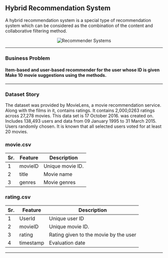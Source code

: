 ## Hybrid Recommendation System

A hybrid recommendation system is a special type of recommendation system which can be considered as the combination of the content and collaborative filtering method.

<p align="center">
  <img src="https://repository-images.githubusercontent.com/275336521/20d38e00-6634-11eb-9d1f-6a5232d0f84f" alt="Recommender Systems"/>
</p>

---

### Business Problem

#### Item-based and user-based recommender for the user whose ID is given Make 10 movie suggestions using the methods.
---

### Dataset Story

The dataset was provided by MovieLens, a movie recommendation service. Along with the films in it, contains ratings. It contains 2,000,0263 ratings across 27,278 movies. This data set is 17 October 2016. was created on. Includes 138,493 users and data from 09 January 1995 to 31 March 2015. Users randomly chosen. It is known that all selected users voted for at least 20 movies.

### movie.csv

 Sr. | Feature  | Description |
--- | --- | --- | 
1 |movieID| Unique movie ID.                                 |
2 |title| Movie name    |    
3 |genres| Movie genres |

### rating.csv

 Sr. | Feature  | Description |
--- | --- | --- | 
1 |UserId| Unique user ID                                 |
2 |movieID| Unique movie ID.     |    
3 |rating| Rating given to the movie by the user |
4 |timestamp| Evaluation date    |

---
